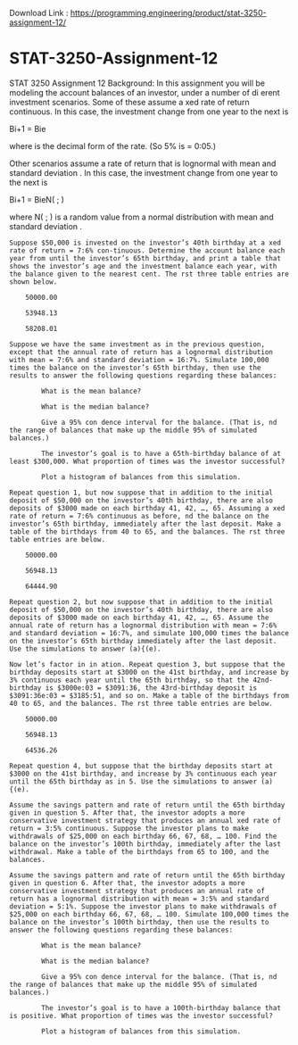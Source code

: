 Download Link : https://programming.engineering/product/stat-3250-assignment-12/

# STAT-3250-Assignment-12
STAT 3250 Assignment 12
Background: In this assignment you will be modeling the account balances of an investor, under a number of di erent investment scenarios. Some of these assume a xed rate of return continuous. In this case, the investment change from one year to the next is

Bi+1 = Bie

where is the decimal form of the rate. (So 5% is = 0:05.)

Other scenarios assume a rate of return that is lognormal with mean and standard deviation . In this case, the investment change from one year to the next is

Bi+1 = BieN( ; )

where N( ; ) is a random value from a normal distribution with mean and standard deviation .

    Suppose $50,000 is invested on the investor’s 40th birthday at a xed rate of return = 7:6% con-tinuous. Determine the account balance each year from until the investor’s 65th birthday, and print a table that shows the investor’s age and the investment balance each year, with the balance given to the nearest cent. The rst three table entries are shown below.

        50000.00

        53948.13

        58208.01

    Suppose we have the same investment as in the previous question, except that the annual rate of return has a lognormal distribution with mean = 7:6% and standard deviation = 16:7%. Simulate 100,000 times the balance on the investor’s 65th birthday, then use the results to answer the following questions regarding these balances:

            What is the mean balance?

            What is the median balance?

            Give a 95% con dence interval for the balance. (That is, nd the range of balances that make up the middle 95% of simulated balances.)

            The investor’s goal is to have a 65th-birthday balance of at least $300,000. What proportion of times was the investor successful?

            Plot a histogram of balances from this simulation.

    Repeat question 1, but now suppose that in addition to the initial deposit of $50,000 on the investor’s 40th birthday, there are also deposits of $3000 made on each birthday 41, 42, …, 65. Assuming a xed rate of return = 7:6% continuous as before, nd the balance on the investor’s 65th birthday, immediately after the last deposit. Make a table of the birthdays from 40 to 65, and the balances. The rst three table entries are below.

        50000.00

        56948.13

        64444.90

    Repeat question 2, but now suppose that in addition to the initial deposit of $50,000 on the investor’s 40th birthday, there are also deposits of $3000 made on each birthday 41, 42, …, 65. Assume the annual rate of return has a lognormal distribution with mean = 7:6% and standard deviation = 16:7%, and simulate 100,000 times the balance on the investor’s 65th birthday immediately after the last deposit. Use the simulations to answer (a){(e).

    Now let’s factor in in ation. Repeat question 3, but suppose that the birthday deposits start at $3000 on the 41st birthday, and increase by 3% continuous each year until the 65th birthday, so that the 42nd-birthday is $3000e:03 = $3091:36, the 43rd-birthday deposit is $3091:36e:03 = $3185:51, and so on. Make a table of the birthdays from 40 to 65, and the balances. The rst three table entries are below.

        50000.00

        56948.13

        64536.26

    Repeat question 4, but suppose that the birthday deposits start at $3000 on the 41st birthday, and increase by 3% continuous each year until the 65th birthday as in 5. Use the simulations to answer (a){(e).

    Assume the savings pattern and rate of return until the 65th birthday given in question 5. After that, the investor adopts a more conservative investment strategy that produces an annual xed rate of return = 3:5% continuous. Suppose the investor plans to make withdrawals of $25,000 on each birthday 66, 67, 68, … 100. Find the balance on the investor’s 100th birthday, immediately after the last withdrawal. Make a table of the birthdays from 65 to 100, and the balances.

    Assume the savings pattern and rate of return until the 65th birthday given in question 6. After that, the investor adopts a more conservative investment strategy that produces an annual rate of return has a lognormal distribution with mean = 3:5% and standard deviation = 5:1%. Suppose the investor plans to make withdrawals of $25,000 on each birthday 66, 67, 68, … 100. Simulate 100,000 times the balance on the investor’s 100th birthday, then use the results to answer the following questions regarding these balances:

            What is the mean balance?

            What is the median balance?

            Give a 95% con dence interval for the balance. (That is, nd the range of balances that make up the middle 95% of simulated balances.)

            The investor’s goal is to have a 100th-birthday balance that is positive. What proportion of times was the investor successful?

            Plot a histogram of balances from this simulation.
